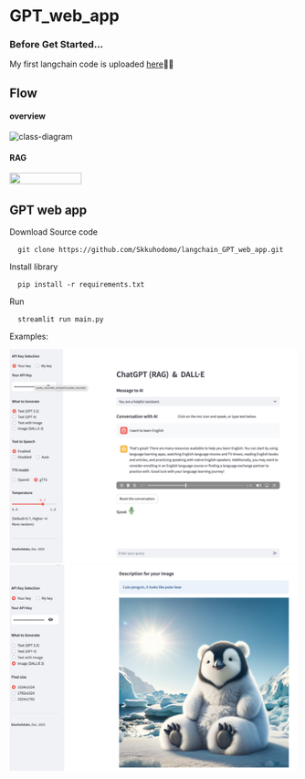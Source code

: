 # GPT_web_app
### Before Get Started...
My first langchain code is uploaded [here](https://github.com/Skkuhodomo/Chat-GPT-Anecdote-Maker)🦜🔗
## Flow
#### overview
![class-diagram](http://www.plantuml.com/plantuml/proxy?src=https://raw.githubusercontent.com/Skkuhodomo/langchain_GPT_web_app/main/diagram/sequence.puml) 

#### RAG
<img src="http://www.plantuml.com/plantuml/proxy?src=https://raw.githubusercontent.com/Skkuhodomo/langchain_GPT_web_app/main/diagram/RAG_langchain.puml" width="50%" height="50%">




## GPT web app


Download Source code 
```
  git clone https://github.com/Skkuhodomo/langchain_GPT_web_app.git
```
</pre>

Install library
```
  pip install -r requirements.txt
```
Run
```
  streamlit run main.py
```
Examples: 

![preview](images/1.jpg)
![preview](images/2.png)


